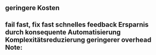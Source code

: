 ## geringere Kosten
fail fast, fix fast
schnelles feedback
Ersparnis durch konsequente Automatisierung
Komplexitätsreduzierung
geringerer overhead
Note:
-
